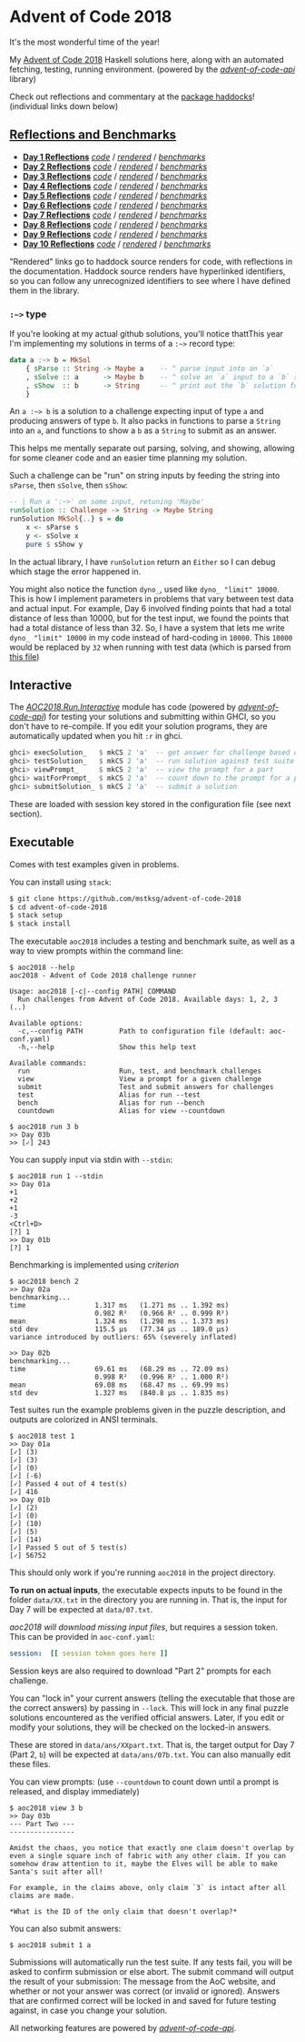 Advent of Code 2018
===================

It's the most wonderful time of the year!

My [Advent of Code 2018][aoc2018] Haskell solutions here, along with an automated
fetching, testing, running environment. (powered by the
*[advent-of-code-api][]* library)

Check out reflections and commentary at the [package haddocks][haddock]!
(individual links down below)

[aoc2018]: https://adventofcode.com/2018
[haddock]: https://mstksg.github.io/advent-of-code-2018/
[advent-of-code-api]: https://hackage.haskell.org/package/advent-of-code-api

[Reflections and Benchmarks][reflections]
-----------------------------------------

*   **[Day 1 Reflections][d01r]** *[code][d01g]* / *[rendered][d01h]* / *[benchmarks][d01b]*
*   **[Day 2 Reflections][d02r]** *[code][d02g]* / *[rendered][d02h]* / *[benchmarks][d02b]*
*   **[Day 3 Reflections][d03r]** *[code][d03g]* / *[rendered][d03h]* / *[benchmarks][d03b]*
*   **[Day 4 Reflections][d04r]** *[code][d04g]* / *[rendered][d04h]* / *[benchmarks][d04b]*
*   **[Day 5 Reflections][d05r]** *[code][d05g]* / *[rendered][d05h]* / *[benchmarks][d05b]*
*   **[Day 6 Reflections][d06r]** *[code][d06g]* / *[rendered][d06h]* / *[benchmarks][d06b]*
*   **[Day 7 Reflections][d07r]** *[code][d07g]* / *[rendered][d07h]* / *[benchmarks][d07b]*
*   **[Day 8 Reflections][d08r]** *[code][d08g]* / *[rendered][d08h]* / *[benchmarks][d08b]*
*   **[Day 9 Reflections][d09r]** *[code][d09g]* / *[rendered][d09h]* / *[benchmarks][d09b]*
*   **[Day 10 Reflections][d10r]** *[code][d10g]* / *[rendered][d10h]* / *[benchmarks][d10b]*

"Rendered" links go to haddock source renders for code, with reflections in the
documentation.  Haddock source renders have hyperlinked identifiers,
so you can follow any unrecognized identifiers to see where I have defined them
in the library.

[reflections]: https://github.com/mstksg/advent-of-code-2018/blob/master/reflections.md

### `:~>` type

If you're looking at my actual github solutions, you'll notice thattThis year
I'm implementing my solutions in terms of a `:~>` record type:

```haskell
data a :~> b = MkSol
    { sParse :: String -> Maybe a    -- ^ parse input into an `a`
    , sSolve :: a      -> Maybe b    -- ^ solve an `a` input to a `b` solution
    , sShow  :: b      -> String     -- ^ print out the `b` solution for submission
    }
```

An `a :~> b` is a solution to a challenge expecting input of type `a` and
producing answers of type `b`.  It also packs in functions to parse a `String`
into an `a`, and functions to show a `b` as a `String` to submit as an answer.

This helps me mentally separate out parsing, solving, and showing, allowing for
some cleaner code and an easier time planning my solution.

Such a challenge can be "run" on string inputs by feeding the string into
`sParse`, then `sSolve`, then `sShow`:

```haskell
-- | Run a ':~>' on some input, retuning 'Maybe'
runSolution :: Challenge -> String -> Maybe String
runSolution MkSol{..} s = do
    x <- sParse s
    y <- sSolve x
    pure $ sShow y
```

In the actual library, I have `runSolution` return an `Either` so I can debug
which stage the error happened in.

You might also notice the function `dyno_`, used like `dyno_ "limit" 10000`.  This
is how I implement parameters in problems that vary between test data and
actual input.  For example, Day 6 involved finding points that had a total
distance of less than 10000, but for the test input, we found the points that
had a total distance of less than 32.  So, I have a system that lets me write
`dyno_ "limit" 10000` in my code instead of hard-coding in `10000`.  This
`10000` would be replaced by `32` when running with test data (which is parsed
from [this file][7btest])

[7btest]: https://github.com/mstksg/advent-of-code-2018/blob/master/test-data/06b.txt

Interactive
-----------

The *[AOC2018.Run.Interactive][interactive]* module has code (powered by
*[advent-of-code-api][]*) for testing your solutions and submitting within
GHCI, so you don't have to re-compile. If you edit your solution programs, they
are automatically updated when you hit `:r` in ghci.

[interactive]: https://mstksg.github.io/advent-of-code-2018/AOC2018-Run-Interactive.html

```haskell
ghci> execSolution_   $ mkCS 2 'a'  -- get answer for challenge based on solution
ghci> testSolution_   $ mkCS 2 'a'  -- run solution against test suite
ghci> viewPrompt_     $ mkCS 2 'a'  -- view the prompt for a part
ghci> waitForPrompt_  $ mkCS 2 'a'  -- count down to the prompt for a part
ghci> submitSolution_ $ mkCS 2 'a'  -- submit a solution
```

These are loaded with session key stored in the configuration file (see next
section).

Executable
----------

Comes with test examples given in problems.

You can install using `stack`:

```bash
$ git clone https://github.com/mstksg/advent-of-code-2018
$ cd advent-of-code-2018
$ stack setup
$ stack install
```

The executable `aoc2018` includes a testing and benchmark suite, as well as a
way to view prompts within the command line:

```
$ aoc2018 --help
aoc2018 - Advent of Code 2018 challenge runner

Usage: aoc2018 [-c|--config PATH] COMMAND
  Run challenges from Advent of Code 2018. Available days: 1, 2, 3 (..)

Available options:
  -c,--config PATH         Path to configuration file (default: aoc-conf.yaml)
  -h,--help                Show this help text

Available commands:
  run                      Run, test, and benchmark challenges
  view                     View a prompt for a given challenge
  submit                   Test and submit answers for challenges
  test                     Alias for run --test
  bench                    Alias for run --bench
  countdown                Alias for view --countdown

$ aoc2018 run 3 b
>> Day 03b
>> [✓] 243
```

You can supply input via stdin with `--stdin`:

```
$ aoc2018 run 1 --stdin
>> Day 01a
+1
+2
+1
-3
<Ctrl+D>
[?] 1
>> Day 01b
[?] 1
```

Benchmarking is implemented using *criterion*

```
$ aoc2018 bench 2
>> Day 02a
benchmarking...
time                 1.317 ms   (1.271 ms .. 1.392 ms)
                     0.982 R²   (0.966 R² .. 0.999 R²)
mean                 1.324 ms   (1.298 ms .. 1.373 ms)
std dev              115.5 μs   (77.34 μs .. 189.0 μs)
variance introduced by outliers: 65% (severely inflated)

>> Day 02b
benchmarking...
time                 69.61 ms   (68.29 ms .. 72.09 ms)
                     0.998 R²   (0.996 R² .. 1.000 R²)
mean                 69.08 ms   (68.47 ms .. 69.99 ms)
std dev              1.327 ms   (840.8 μs .. 1.835 ms)
```

Test suites run the example problems given in the puzzle description, and
outputs are colorized in ANSI terminals.

```
$ aoc2018 test 1
>> Day 01a
[✓] (3)
[✓] (3)
[✓] (0)
[✓] (-6)
[✓] Passed 4 out of 4 test(s)
[✓] 416
>> Day 01b
[✓] (2)
[✓] (0)
[✓] (10)
[✓] (5)
[✓] (14)
[✓] Passed 5 out of 5 test(s)
[✓] 56752
```

This should only work if you're running `aoc2018` in the project directory.

**To run on actual inputs**, the executable expects inputs to be found in the
folder `data/XX.txt` in the directory you are running in.  That is, the input
for Day 7 will be expected at `data/07.txt`.

*aoc2018 will download missing input files*, but requires a session token.
This can be provided in `aoc-conf.yaml`:

```yaml
session:  [[ session token goes here ]]
```

Session keys are also required to download "Part 2" prompts for each challenge.

You can "lock in" your current answers (telling the executable that those are
the correct answers) by passing in `--lock`.  This will lock in any final
puzzle solutions encountered as the verified official answers.  Later, if you
edit or modify your solutions, they will be checked on the locked-in answers.

These are stored in `data/ans/XXpart.txt`.  That is, the target output for Day 7
(Part 2, `b`) will be expected at `data/ans/07b.txt`.  You can also manually
edit these files.

You can view prompts: (use `--countdown` to count down until a prompt is
released, and display immediately)

```
$ aoc2018 view 3 b
>> Day 03b
--- Part Two ---
----------------

Amidst the chaos, you notice that exactly one claim doesn't overlap by
even a single square inch of fabric with any other claim. If you can
somehow draw attention to it, maybe the Elves will be able to make
Santa's suit after all!

For example, in the claims above, only claim `3` is intact after all
claims are made.

*What is the ID of the only claim that doesn't overlap?*
```

You can also submit answers:

```
$ aoc2018 submit 1 a
```

Submissions will automatically run the test suite.  If any tests fail, you will
be asked to confirm submission or else abort.  The submit command will output
the result of your submission: The message from the AoC website, and whether or
not your answer was correct (or invalid or ignored).  Answers that are
confirmed correct will be locked in and saved for future testing against, in
case you change your solution.

All networking features are powered by *[advent-of-code-api][]*.

[d01g]: https://github.com/mstksg/advent-of-code-2018/blob/master/src/AOC2018/Challenge/Day01.hs
[d01h]: https://mstksg.github.io/advent-of-code-2018/src/AOC2018.Challenge.Day01.html
[d01r]: https://github.com/mstksg/advent-of-code-2018/blob/master/reflections.md#day-1
[d01b]: https://github.com/mstksg/advent-of-code-2018/blob/master/reflections.md#day-1-benchmarks

[d02g]: https://github.com/mstksg/advent-of-code-2018/blob/master/src/AOC2018/Challenge/Day02.hs
[d02h]: https://mstksg.github.io/advent-of-code-2018/src/AOC2018.Challenge.Day02.html
[d02r]: https://github.com/mstksg/advent-of-code-2018/blob/master/reflections.md#day-2
[d02b]: https://github.com/mstksg/advent-of-code-2018/blob/master/reflections.md#day-2-benchmarks

[d03g]: https://github.com/mstksg/advent-of-code-2018/blob/master/src/AOC2018/Challenge/Day03.hs
[d03h]: https://mstksg.github.io/advent-of-code-2018/src/AOC2018.Challenge.Day03.html
[d03r]: https://github.com/mstksg/advent-of-code-2018/blob/master/reflections.md#day-3
[d03b]: https://github.com/mstksg/advent-of-code-2018/blob/master/reflections.md#day-3-benchmarks

[d04g]: https://github.com/mstksg/advent-of-code-2018/blob/master/src/AOC2018/Challenge/Day04.hs
[d04h]: https://mstksg.github.io/advent-of-code-2018/src/AOC2018.Challenge.Day04.html
[d04r]: https://github.com/mstksg/advent-of-code-2018/blob/master/reflections.md#day-4
[d04b]: https://github.com/mstksg/advent-of-code-2018/blob/master/reflections.md#day-4-benchmarks

[d05g]: https://github.com/mstksg/advent-of-code-2018/blob/master/src/AOC2018/Challenge/Day05.hs
[d05h]: https://mstksg.github.io/advent-of-code-2018/src/AOC2018.Challenge.Day05.html
[d05r]: https://github.com/mstksg/advent-of-code-2018/blob/master/reflections.md#day-5
[d05b]: https://github.com/mstksg/advent-of-code-2018/blob/master/reflections.md#day-5-benchmarks

[d06g]: https://github.com/mstksg/advent-of-code-2018/blob/master/src/AOC2018/Challenge/Day06.hs
[d06h]: https://mstksg.github.io/advent-of-code-2018/src/AOC2018.Challenge.Day06.html
[d06r]: https://github.com/mstksg/advent-of-code-2018/blob/master/reflections.md#day-6
[d06b]: https://github.com/mstksg/advent-of-code-2018/blob/master/reflections.md#day-6-benchmarks

[d07g]: https://github.com/mstksg/advent-of-code-2018/blob/master/src/AOC2018/Challenge/Day07.hs
[d07h]: https://mstksg.github.io/advent-of-code-2018/src/AOC2018.Challenge.Day07.html
[d07r]: https://github.com/mstksg/advent-of-code-2018/blob/master/reflections.md#day-7
[d07b]: https://github.com/mstksg/advent-of-code-2018/blob/master/reflections.md#day-7-benchmarks

[d08g]: https://github.com/mstksg/advent-of-code-2018/blob/master/src/AOC2018/Challenge/Day08.hs
[d08h]: https://mstksg.github.io/advent-of-code-2018/src/AOC2018.Challenge.Day08.html
[d08r]: https://github.com/mstksg/advent-of-code-2018/blob/master/reflections.md#day-8
[d08b]: https://github.com/mstksg/advent-of-code-2018/blob/master/reflections.md#day-8-benchmarks

[d09g]: https://github.com/mstksg/advent-of-code-2018/blob/master/src/AOC2018/Challenge/Day09.hs
[d09h]: https://mstksg.github.io/advent-of-code-2018/src/AOC2018.Challenge.Day09.html
[d09r]: https://github.com/mstksg/advent-of-code-2018/blob/master/reflections.md#day-9
[d09b]: https://github.com/mstksg/advent-of-code-2018/blob/master/reflections.md#day-9-benchmarks

[d10g]: https://github.com/mstksg/advent-of-code-2018/blob/master/src/AOC2018/Challenge/Day10.hs
[d10h]: https://mstksg.github.io/advent-of-code-2018/src/AOC2018.Challenge.Day10.html
[d10r]: https://github.com/mstksg/advent-of-code-2018/blob/master/reflections.md#day-10
[d10b]: https://github.com/mstksg/advent-of-code-2018/blob/master/reflections.md#day-10-benchmarks
